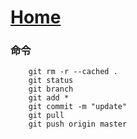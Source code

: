 # [Home](../README.md)

### 命令
```shell
	git rm -r --cached .
	git status
	git branch
	git add *
	git commit -m "update"
	git pull
	git push origin master
```